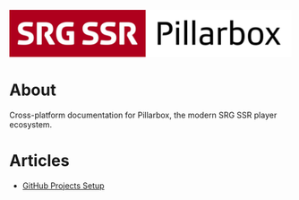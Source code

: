 [![Pillarbox logo](README-images/logo.jpg)](https://github.com/SRGSSR/pillarbox-documentation)

# About

Cross-platform documentation for Pillarbox, the modern SRG SSR player ecosystem.

# Articles

- [GitHub Projects Setup](GITHUB_PROJECTS_SETUP.md)